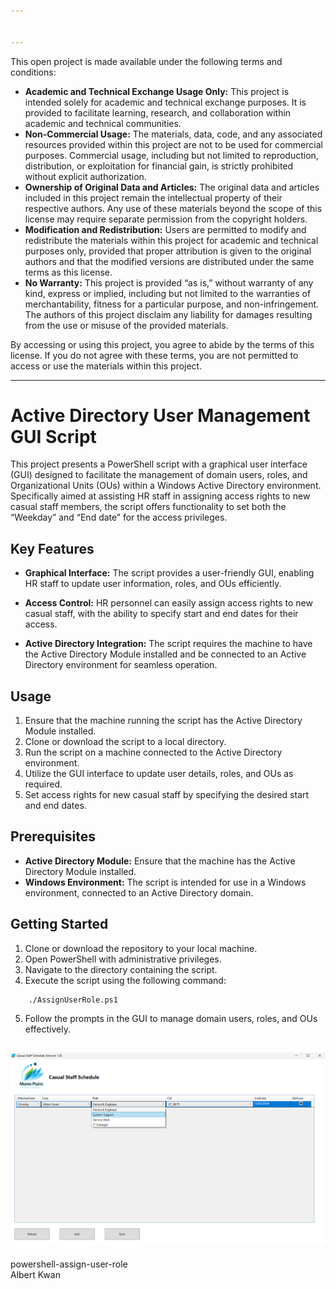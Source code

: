 ```yaml
---


---
```


<p>This open project is made available under the following terms and conditions:</p>
<ul>
<li><strong>Academic and Technical Exchange Usage Only:</strong>  This project is intended solely for academic and technical exchange purposes. It is provided to facilitate learning, research, and collaboration within academic and technical communities.</li>
<li><strong>Non-Commercial Usage:</strong>  The materials, data, code, and any associated resources provided within this project are not to be used for commercial purposes. Commercial usage, including but not limited to reproduction, distribution, or exploitation for financial gain, is strictly prohibited without explicit authorization.</li>
<li><strong>Ownership of Original Data and Articles:</strong>  The original data and articles included in this project remain the intellectual property of their respective authors. Any use of these materials beyond the scope of this license may require separate permission from the copyright holders.</li>
<li><strong>Modification and Redistribution:</strong>  Users are permitted to modify and redistribute the materials within this project for academic and technical purposes only, provided that proper attribution is given to the original authors and that the modified versions are distributed under the same terms as this license.</li>
<li><strong>No Warranty:</strong>  This project is provided “as is,” without warranty of any kind, express or implied, including but not limited to the warranties of merchantability, fitness for a particular purpose, and non-infringement. The authors of this project disclaim any liability for damages resulting from the use or misuse of the provided materials.</li>
</ul>
<p>By accessing or using this project, you agree to abide by the terms of this license. If you do not agree with these terms, you are not permitted to access or use the materials within this project.</p>
<hr>
<h1 id="active-directory-user-management-gui-script">Active Directory User Management GUI Script</h1>
<p>This project presents a PowerShell script with a graphical user interface (GUI) designed to facilitate the management of domain users, roles, and Organizational Units (OUs) within a Windows Active Directory environment. Specifically aimed at assisting HR staff in assigning access rights to new casual staff members, the script offers functionality to set both the “Weekday” and “End date” for the access privileges.</p>
<h2 id="key-features">Key Features</h2>
<ul>
<li>
<p><strong>Graphical Interface:</strong> The script provides a user-friendly GUI, enabling HR staff to update user information, roles, and OUs efficiently.</p>
</li>
<li>
<p><strong>Access Control:</strong> HR personnel can easily assign access rights to new casual staff, with the ability to specify start and end dates for their access.</p>
</li>
<li>
<p><strong>Active Directory Integration:</strong> The script requires the machine to have the Active Directory Module installed and be connected to an Active Directory environment for seamless operation.</p>
</li>
</ul>
<h2 id="usage">Usage</h2>
<ol>
<li>Ensure that the machine running the script has the Active Directory Module installed.</li>
<li>Clone or download the script to a local directory.</li>
<li>Run the script on a machine connected to the Active Directory environment.</li>
<li>Utilize the GUI interface to update user details, roles, and OUs as required.</li>
<li>Set access rights for new casual staff by specifying the desired start and end dates.</li>
</ol>
<h2 id="prerequisites">Prerequisites</h2>
<ul>
<li><strong>Active Directory Module:</strong> Ensure that the machine has the Active Directory Module installed.</li>
<li><strong>Windows Environment:</strong> The script is intended for use in a Windows environment, connected to an Active Directory domain.</li>
</ul>
<h2 id="getting-started">Getting Started</h2>
<ol>
<li>Clone or download the repository to your local machine.</li>
<li>Open PowerShell with administrative privileges.</li>
<li>Navigate to the directory containing the script.</li>
<li>Execute the script using the following command:</li>
</ol>
<pre class=" language-powershell"><code class="prism  language-powershell">    <span class="token punctuation">.</span><span class="token operator">/</span>AssignUserRole<span class="token punctuation">.</span>ps1
</code></pre>
<ol start="5">
<li>Follow the prompts in the GUI to manage domain users, roles, and OUs effectively.</li>
</ol>
<h2 id="section"><img src="https://github.com/albert-projects/powershell-assign-user-role/blob/master/screenshot.png" alt="Screenshot"></h2>
<p>powershell-assign-user-role<br>
Albert Kwan</p>

